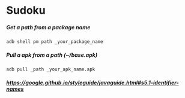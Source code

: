 # Sudoku



##### Get a path from a package name
```
adb shell pm path _your_package_name
```

##### Pull a apk from a path (~/base.apk)
```
adb pull _path _your_apk_name.apk
```

##### https://google.github.io/styleguide/javaguide.html#s5.1-identifier-names

